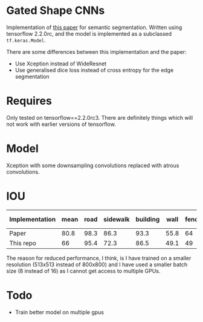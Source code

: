 # Gated Shape CNNs
Implementation of [this paper](https://arxiv.org/abs/1907.05740) for semantic segmentation. Written using tensorflow 2.2.0rc, and the model is implemented as a subclassed `tf.keras.Model`. 

There are some differences between this implementation and the paper: 
- Use Xception instead of WideResnet
- Use generalised dice loss instead of cross entropy for the edge segmentation

# Requires
Only tested on tensorflow==2.2.0rc3. There are definitely things which will not work with earlier versions of tensorflow.

# Model
Xception with some downsampling convolutions replaced with atrous convolutions.

# IOU
Implementation| mean  | road | sidewalk | building | wall | fence | pole | traffic light | traffic sign | vegetation | terrain | sky | person | rider | car | truck | bus | train | motorcycle | bicycle
| ---         |    ---   | --- | ---       | ---      | --- | ---   | --- | --- | --- | --- | --- | --- | --- | --- | --- | --- | --- | --- | --- | ---|
| Paper       |   80.8    | 98.3|86.3       |93.3      |55.8 |64     |70.8|75.9|83.1|93|65.1|95.2|85.3|67.9|96|80.8|91.2|83.3|69.6|80.4|
| This repo   |   66    | 95.4|72.3       |86.5|49.1|49|40.6|40.7|56.9|87.7|53.4|89|70.5|52.8|90.1|71.9|76.5|58.7|50|63.8

The reason for reduced performance, I think, is I have trained on a smaller resolution (513x513 instead of 800x800) and I have used a smaller batch size (8 instead of 16) as I cannot get access to multiple GPUs.
# Todo 
- Train better model on multiple gpus
